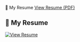  📄 My Resume
[View Resume (PDF)](./Christian%20Little%20Resume.pdf)
## 📄 My Resume
[![View Resume](https://img.shields.io/badge/View-Resume-blue?style=for-the-badge)](https://bit.ly/ChrisLittleResume)
